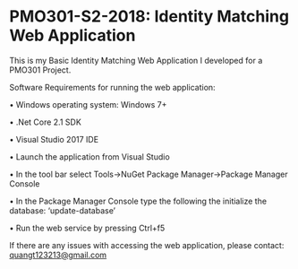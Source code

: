 # PMO301-S2-2018: Identity Matching Web Application

This is my Basic Identity Matching Web Application I developed for a PMO301 Project.

Software Requirements for running the web application:

•	Windows operating system: Windows 7+

•	.Net Core 2.1 SDK

•	Visual Studio 2017 IDE 

•	Launch the application from Visual Studio

•	In the tool bar select Tools->NuGet Package Manager->Package Manager Console

•	In the Package Manager Console type the following the initialize the database: ‘update-database’

•	Run the web service by pressing Ctrl+f5


If there are any issues with accessing the web application, please contact: quangt123213@gmail.com
